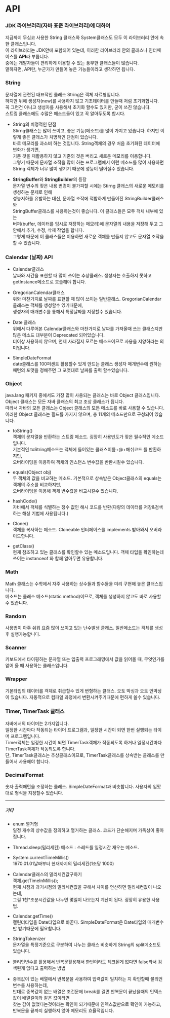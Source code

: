  # API  
 
 ### JDK 라이브러리(자바 표준 라이브러리)에 대하여  
지금까지 무심코 사용한 String 클래스와 System클래스도 모두 이 라이브러리 안에 속한 클래스입니다.    
이 라이브러리는 JDK안에 포함되어 있는데, 이러한 라이브러리 안의 클래스나 인터페이스를 **API**라 부릅니다.    
중에는 개발자들이 편리하게 이용할 수 있는 풍부한 클래스들이 많습니다.   
말하자면, API란, 누군가가 만들어 놓은 기능들이라고 생각하면 됩니다.   

 ### String
문자열에 관련된 대표적인 클래스 String은 객체 자료형입니다.    
하지만 뒤에 생성자(new)를 사용하지 않고 기초데이터를 만들때 처럼 초기화합니다.      
꼭 그런건 아니고 생성자를 사용해서 초기화 할수도 있지만, 굳이 쓰진 않습니다.   
스트링 클래스에도 수많은 메소드들이 있고 꼭 알아두도록 합시다. 

 - String의 치명적인 단점  
 Stirng클래스는 많이 쓰이고, 좋은 기능(메소드)를 많이 가지고 있습니다. 하지만 이렇게 좋은 클래스가 치명적인 단점이 있습니다.    
 바로 메모리를 과소비 하는 것입니다. String객체의 경우 처음 초기화된 데이터에 변화가 생기면,    
 기존 것을 재활용하지 않고 기존의 것은 버리고 새로운 메모리를 이용합니다.    
 그렇기 때문에 문자열 조작을 많이 하는 프로그램에서 이런 메소드를 많이 사용하면 String 객체가 너무 많이 생기기 때문에 성능이 떨어질수 있습니다. 

 - **StringBuffer**와 **StringBuilder**의 등장   
문자열 변수의 잦은 내용 변경이 불가피할 시에는 Stirng 클래스의 새로운 메모리를 생성하는 문제로 인해    
성능저하를 유발하는 대신, 문자열 조작에 적합하게 만들어진 StringBuilder클래스와   
StringBuffer클래스를 사용하는것이 좋습니다. 이 클래스들은 모두 객체 내부에 있는    
버퍼(buffer, 데이터를 임시로 저장하는 메모리)에 문자열의 내용을 저장해 두고 그 안에서 추가, 수정, 삭제 작업을 합니다.    
그렇게 때문에 이 클래스들은 이용하면 새로운 객체를 만들지 않고도 문자열 조작을 할 수 있습니다.  

 ### Calendar (날짜) API  

 - Calendar클래스  
날짜와 시간을 표현할 때 많이 쓰이는 추상클래스.
생성자는 호출하지 못하고 getInstance메소드로 호출해야 합니다. 

 - GregorianCalendar클래스  
위와 마찬가지로 날짜를 표현할 때 많이 쓰이는 일반클래스.  GregorianCalendar클래스는 객체를 생성할수 있기때문에,    
생성자의 매개변수를 통해서 특정날짜를 지정할수 있습니다.  

 - Date 클래스  
위에서 다루어본 Calendar클래스와 마찬가지로 날짜를 가져올때 쓰는 클래스지만 많은 메소드 대부분이 Deprecated 되어있습니다.    
더이상 사용하지 않으며, 언제 사라질지 모르는 메소드이므로 사용을 지양하라는 의미입니다.

 - SimpleDateFormat  
date클래스를 100퍼센트 활용할수 있게 만드는 클래스 
생성자 매개변수에 원하는 패턴의 포맷을 정해주면 그 포맷대로 날짜를 출력 할수있습니다. 

 ### Object  
java.lang 패키지 중에서도 가장 많이 사용되는 클래스는 바로 Object 클래스입니다.    
Object 클래스는 모든 자바 클래스의 최고 조상 클래스가 됩니다.    
따라서 자바의 모든 클래스는 Object 클래스의 모든 메소드를 바로 사용할 수 있습니다.    
이러한 Object 클래스는 필드를 가지지 않으며, 총 11개의 메소드만으로 구성되어 있습니다.

 - toString()  
객체의 문자열을 반환하는 스트링 메소드. 굉장히 사용빈도가 잦은 필수적인 메소드입니다.    
기본적인 toString메소드는 객체에 들어있는 클래스이름+@+해쉬코드 를 반환하지만,    
오버라이딩을 이용하여 객채의 인스턴스 변수값을 반환시킬수 있습니다.

 - equals(Object obj)  
두 객체의 값을 비교하는 메소드. 기본적으로 상속받은 Object클래스의 equals는 객체의 주소를 비교하지만,    
오버라이딩을 이용해 객체 변수값을 비교시킬수 있습니다.

 - hashCode()  
자바에서 객체를 식별하는 정수 값인 해시 코드를 반환(다량의 데이터를 저장&검색하는 해싱 기법에 사용됩니다.) 

 - Clone()  
객체를 복사하는 메소드. Cloneable 인터페이스를 implements 받아와서 오버라이드합니다.

 - getClass()  
현재 참조하고 있는 클래스를 확인할수 있는 메소드입니다. 객체 타입을 확인하는데 쓰이는 instanceof 와 함께 알아두면 유용합니다.  
    
  
 ### Math
Math 클래스는 수학에서 자주 사용하는 상수들과 함수들을 미리 구현해 놓은 클래스입니다.    
메소드는 클래스 메소드(static method)이므로, 객체를 생성하지 않고도 바로 사용할 수 있습니다.  

 ### Random
사용법이 아주 쉬워 요즘 많이 쓰이고 있는 난수발생 클래스. 일반메소드는 객체를 생성 후 실행가능합니다.  

 ### Scanner
키보드에서 타이핑하는 문자열 또는 입출력 프로그래밍에서 값을 읽어올 때, 무엇인가를 얻어 올 때 사용하는 클래스입니다.


### Wrapper
기본타입의 데이터를 객체로 취급할수 있게 변형하는 클래스. 오토 박싱과 오토 언박싱이 있습니다. 
자동적으로 컴파일 과정에서 변환시켜주기때문에 편하게 쓸수 있습니다.

  
 ### Timer, TimerTask 클래스
자바에서의 타이머는 2가지입니다.    
일정한 시간마다 작동되는 타이머 프로그램과, 일정한 시간이 되면 한번 실행되는 타이머 프로그램입니다.   
Timer객체는 일정한 시간이 되면 TimerTask객체가 작동되도록 하거나 일정시간마다 TimerTask객체가 작동되도록 합니다.    
단, TimerTask클래스는 추상클래스이므로, TimerTask클래스를 상속받는 클래스를 만들어서 사용해야 합니다. 

 ### DecimalFormat
숫자 출력패턴을 조정하는 클래스. SimpleDateFormat과 비슷합니다. 사용자의 입맛대로 형식을 지정할수 있습니다.
  
    
    

 -------------   
 
 ##### 기타   

 - enum 열거형  
 일정 개수의 상수값을 정의하고 열거하는 클래스. 코드가 단순해지며 가독성이 좋아집니다. 

 - Thread.sleep(밀리세컨) 메소드 : 스레드를 일정시간 재우는 메소드. 
 
 - System.currentTimeMillis()  
1970.01.01날짜부터 현재까지의 밀리세컨(1초당 1000)
 
 - Calendar클래스의 밀리세컨값구하기  
객체.getTimeInMillis();  
현재 시점과 과거시점의 밀리세컨값을 구해서 차이를 연산하면 밀리세컨값이 나오는데,    
그걸 1천*초분시간값을 나누면 몇일이 나오는지 계산이 된다. 굉장히 유용한 사용법.  

 - Calendar.getTime()  
캘린더타입을 Date타입으로 바꾼다. SimpleDateFormat은 Date타입의 매개변수만 받기때문에 
필요합니다. 

 - StringTokenizer  
문자열을 특정기준으로 구분하여 나누는 클래스 비슷하게 String의 split메소드도 있습니다.   

 - 불리언변수를 활용해서 반복문활용해서 한번이라도 체크된게 없다면 false라서 검색된게 없다고 출력하는 방법  

 - 중복값이 있는 배열에서 반복문을 사용하여 입력값이 일치하는 지 확인할때 불리언변수를 사용하는데,    
 반대로 중복값이 없는 배열은 조건문에 break를 걸면 반복문이 끝났을때의 인덱스값이 배열길이와 같은 값이라면     
 찾는 값이 없었다는것이라는 확인이 되기때문에 인덱스값만으로 확인이 가능하고, 반복문을 끝까지 실행하지 않아 메모리도 효율적입니다.
